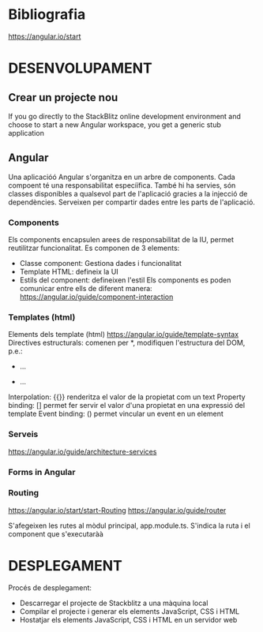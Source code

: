 # Bibliografia
https://angular.io/start


# DESENVOLUPAMENT

## Crear un projecte nou
If you go directly to the StackBlitz online development environment and choose to start a new Angular workspace, you get a generic stub application

## Angular
Una aplicacióó Angular s'organitza en un arbre de components. Cada compoent té una responsabilitat especíífica.
També hi ha servies, són classes disponibles a qualsevol part de l'aplicació gracies a la injecció de dependències. Serveixen per compartir dades entre les parts de l'aplicació.

### Components
Els components encapsulen arees de responsabilitat de la IU, permet reutilitzar funcionalitat.
Es componen de 3 elements:
* Classe component: Gestiona dades i funcionalitat
* Template HTML: defineix la UI
* Estils del component: defineixen l'estil
Els components es poden comunicar entre ells de diferent manera: https://angular.io/guide/component-interaction

### Templates (html)
Elements dels template (html) https://angular.io/guide/template-syntax 
Directives estructurals: comenen per *, modifiquen l'estructura del DOM, p.e.:
* <div *ngFor="let product of products">...</div>
* <p *ngIf="product.description">...</p>
Interpolation: {{}} renderitza el valor de la propietat com un text
Property binding: [] permet fer servir el valor d'una propietat en una expressió del template
Event binding: () permet vincular un event en un element

### Serveis
https://angular.io/guide/architecture-services

### Forms in Angular

### Routing
https://angular.io/start/start-Routing
https://angular.io/guide/router

S'afegeixen les rutes al mòdul principal, app.module.ts. S'indica la ruta i el component que s'executaràà

# DESPLEGAMENT

Procés de desplegament:
* Descarregar el projecte de Stackblitz a una màquina local
* Compilar el projecte i generar els elements JavaScript, CSS i HTML
* Hostatjar els elements JavaScript, CSS i HTML en un servidor web

